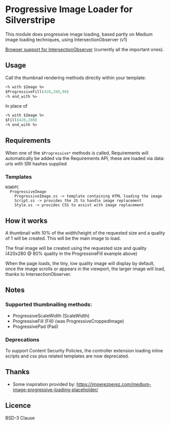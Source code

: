 # Progressive Image Loader for Silverstripe

This module does progressive image loading, based partly on Medium image loading techniques, using IntersectionObserver (v1)

[Browser support for IntersectionObserver](https://caniuse.com/#search=intersectionobserver) (currently all the important ones).

## Usage

Call the thumbnail rendering methods directly within your template:

```ss
<% with $Image %>
$ProgressiveFill(420,280,90)
<% end_with %>
```

In place of
```ss
<% with $Image %>
$Fill(420,280)
<% end_with %>
```

## Requirements

When one of the `$Progressive*` methods is called, Requirements will automatically be added via the Requirements API, these are loaded via data: uris with SRI hashes supplied

### Templates

```
NSWDPC
  ProgressiveImage
    ProgressiveImage.ss -> template containing HTML loading the image
    Script.ss -> provides the JS to handle image replacement
    Style.ss -> provides CSS to assist with image replacement
```

## How it works

A thumbnail with 10% of the width/height of the requested size and a quality of 1 will be created. This will be the main image to load.

The final image will be created using the requested size and quality (420x280 @ 80% quality in the ProgressiveFill example above)

When the page loads, the tiny, low quality image will display by default, once the image scrolls or appears in the viewport, the larger image will load, thanks to IntersectionObserver.

## Notes

### Supported thumbnailing methods:

+ ProgressiveScaleWidth (ScaleWidth)
+ ProgressiveFill (Fill) (was ProgressiveCroppedImage)
+ ProgressivePad (Pad)

### Deprecations

To support Content Security Policies, the controller extension loading inline scripts and css plus related templates are now deprecated.

## Thanks

+ Some inspiration provided by: https://jmperezperez.com/medium-image-progressive-loading-placeholder/

## Licence

BSD-3 Clause
